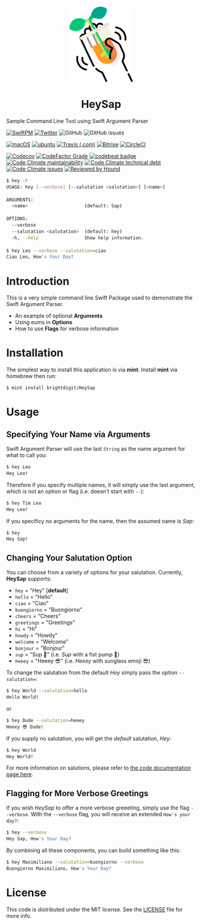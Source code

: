 
<p align="center">
    <img alt="HeySap" title="HeySap" src="Assets/logo.svg" height="200">
</p>
<h1 align="center"> HeySap </h1>

Sample Command Line Tool using Swift Argument Parser

[![SwiftPM](https://img.shields.io/badge/SPM-Linux%20%7C%20iOS%20%7C%20macOS%20%7C%20watchOS%20%7C%20tvOS-success?logo=swift)](https://swift.org)
[![Twitter](https://img.shields.io/badge/twitter-@brightdigit-blue.svg?style=flat)](http://twitter.com/brightdigit)
![GitHub](https://img.shields.io/github/license/brightdigit/HeySap)
![GitHub issues](https://img.shields.io/github/issues/brightdigit/HeySap)

[![macOS](https://github.com/brightdigit/HeySap/workflows/macOS/badge.svg)](https://github.com/brightdigit/HeySap/actions?query=workflow%3AmacOS)
[![ubuntu](https://github.com/brightdigit/HeySap/workflows/ubuntu/badge.svg)](https://github.com/brightdigit/HeySap/actions?query=workflow%3Aubuntu)
[![Travis (.com)](https://img.shields.io/travis/com/brightdigit/HeySap?logo=travis&?label=travis-ci)](https://travis-ci.com/brightdigit/HeySap)
[![Bitrise](https://img.shields.io/bitrise/b2595eab70c25d1b?logo=bitrise&?label=bitrise&token=rHUhEUFkU2RUL-KGmrKX1Q)](https://app.bitrise.io/app/b2595eab70c25d1b)
[![CircleCI](https://img.shields.io/circleci/build/github/brightdigit/HeySap?logo=circleci&?label=circle-ci&token=45c9ff6a86f9ac6c1ec8c85c3bc02f4d8859aa6b)](https://app.circleci.com/pipelines/github/brightdigit/HeySap)

[![Codecov](https://img.shields.io/codecov/c/github/brightdigit/HeySap)](https://codecov.io/gh/brightdigit/HeySap)
[![CodeFactor Grade](https://img.shields.io/codefactor/grade/github/brightdigit/HeySap)](https://www.codefactor.io/repository/github/brightdigit/HeySap)
[![codebeat badge](https://codebeat.co/badges/c47b7e58-867c-410b-80c5-57e10140ba0f)](https://codebeat.co/projects/github-com-brightdigit-HeySap-main)
[![Code Climate maintainability](https://img.shields.io/codeclimate/maintainability/brightdigit/HeySap)](https://codeclimate.com/github/brightdigit/HeySap)
[![Code Climate technical debt](https://img.shields.io/codeclimate/tech-debt/brightdigit/HeySap?label=debt)](https://codeclimate.com/github/brightdigit/HeySap)
[![Code Climate issues](https://img.shields.io/codeclimate/issues/brightdigit/HeySap)](https://codeclimate.com/github/brightdigit/HeySap)
[![Reviewed by Hound](https://img.shields.io/badge/Reviewed_by-Hound-8E64B0.svg)](https://houndci.com)

```bash
$ hey -h
USAGE: hey [--verbose] [--salutation <salutation>] [<name>]

ARGUMENTS:
  <name>                     (default: Sap)

OPTIONS:
  --verbose
  --salutation <salutation>  (default: hey)
  -h, --help                 Show help information.

$ hey Leo --verbose --salutation=ciao
Ciao Leo, How's Your Day?
```

# Introduction

This is a very simple command line Swift Package used to demonstrate the Swift Argument Parser.

* An example of optional **Arguments**
* Using eums in **Options**
* How to use **Flags** for verbose information

# Installation

The simplest way to install this application is via **mint**. Install **mint** via homebrew then run:

```bash
$ mint install brightdigit/HeySap
```

# Usage 

## Specifying Your Name via Arguments

Swift Argument Parser will use the last `String` as the name argument for what to call you:

```bash
$ hey Leo
Hey Leo!
```

Therefore if you specify multiple names, it will simply use the last argument, which is not an option or flag (i.e. doesn't start with `--`):

```bash
$ hey Tim Leo  
Hey Leo!
```

If you specificy no arguments for the name, then the assumed name is _Sap_:

```bash
$ hey
Hey Sap!
```

## Changing Your Salutation Option

You can choose from a variety of options for your salutation. Currently, **HeySap** supports:

* `hey` = "Hey" [**default**]
* `hello` = "Hello"
* `ciao` = "Ciao"
* `buongiorno` = "Buongiorno"
* `cheers` = "Cheers"
* `greetings` = "Greetings"
* `hi` = "Hi"
* `howdy` = "Howdy"
* `welcome` = "Welcome"
* `bonjour` = "Bonjour"
* `sup` = "Sup 🤜" (i.e. _Sup_ with a fist pump 🤜)
* `heeey` = "Heeey 😎" (i.e. _Heeey_ with sunglass emoji 😎)

To change the salutation from the default _Hey_ simply pass the option `--salutation=`:

```bash
$ hey World --salutation=hello
Hello World!
```

or

```bash
$ hey Dude --salutation=heeey
Heeey 😎 Dude!
```

If you supply no salutation, you will get the _default_ salutation, _Hey_:

```bash
$ hey World
Hey World!
```

For more information on salutions, please refer to [the code documentation page here](Documentation/Reference/Salutation.md).

## Flagging for More Verbose Greetings

If you wish _HeySap_ to offer a more verbose greeeting, simply use the flag `--verbose`. With the `--verbose` flag, you will receive an extended `How's your day?`:

```bash
$ hey --verbose
Hey Sap, How's Your Day?
```

By combining all these components, you can build something like this:

```bash
$ hey Maximiliano --salutation=buongiorno --verbose
Buongiorno Maximiliano, How's Your Day?
```
# License 

This code is distributed under the MIT license. See the [LICENSE](LICENSE) file for more info.
